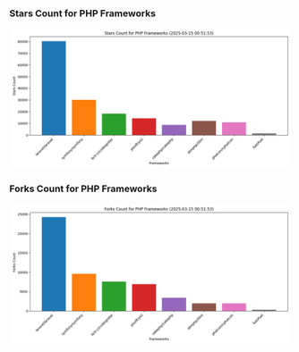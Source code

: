 ### Stars Count for PHP Frameworks

![Stars Chart](./archive/charts/20250315005153_stars_count.png)

### Forks Count for PHP Frameworks

![Forks Chart](./archive/charts/20250315005153_forks_count.png)

